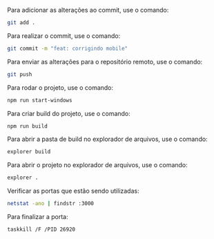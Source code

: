 Para adicionar as alterações ao commit, use o comando:
```bash
git add .
```

Para realizar o commit, use o comando:
```bash
git commit -m "feat: corrigindo mobile"
```

Para enviar as alterações para o repositório remoto, use o comando:
```bash
git push 
```

Para rodar o projeto, use o comando:
```bash
npm run start-windows
```

Para criar build do projeto, use o comando:
```bash
npm run build
```

Para abrir a pasta de build no explorador de arquivos, use o comando:
```bash
explorer build
```

Para abrir o projeto no explorador de arquivos, use o comando:
```bash
explorer .
```

Verificar as portas que estão sendo utilizadas:
```bash
netstat -ano | findstr :3000
```

Para finalizar a porta:
```bash
taskkill /F /PID 26920
```